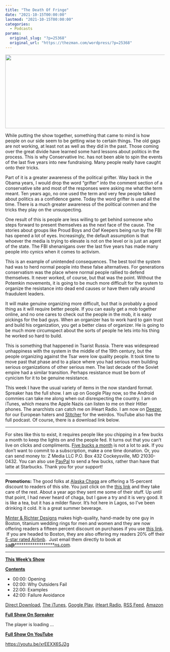 ```yaml
---
title: "The Death Of Fringe"
date: "2021-10-15T00:00:00"
lastmod: "2021-10-15T00:00:00"
categories:
  - Podcasts
params:
  original_slug: "?p=25368"
  original_url: "https://thezman.com/wordpress/?p=25368"
---
```


[<img
src="http://thezman.com/wordpress/wp-content/uploads/2018/01/Power-Hour.png"
decoding="async" width="600" height="233" />](http://thezman.com/wordpress/wp-content/uploads/2018/01/Power-Hour.png)

While putting the show together, something that came to mind is how
people on our side seem to be getting wise to certain things. The old
gags are not working, at least not as well as they did in the past.
Those coming over the great divide have learned some hard lessons about
politics in the process. This is why Conservative Inc. has not been able
to spin the events of the last five years into new fundraising. Many
people really have caught onto their tricks.

Part of it is a greater awareness of the political grifter. Way back in
the Obama years, I would drop the word “grifter” into the comment
section of a conservative site and most of the responses were asking me
what the term meant. Ten years ago, no one used the term and very few
people talked about politics as a confidence game. Today the word
grifter is used all the time. There is a much greater awareness of the
political conmen and the tricks they play on the unsuspecting.

One result of this is people are less willing to get behind someone who
steps forward to present themselves as the next face of the cause. The
stories about groups like Proud Boys and Oaf Keepers being run by the
FBI has opened a lot of eyes. Increasingly, the default assumption is
that whoever the media is trying to elevate is not on the level or is
just an agent of the state. The FBI shenanigans over the last five years
has made many people into cynics when it comes to activism.

This is an example of unintended consequences. The best tool the system
had was to herd normal people into these false alternatives. For
generations conservatism was the place where normal people rallied to
defend themselves. It never worked, of course, but that was the point.
Without the Potemkin movements, it is going to be much more difficult
for the system to organize the resistance into dead end causes or have
them rally around fraudulent leaders.

It will make genuine organizing more difficult, but that is probably a
good thing as it will require better people. If you can easily get a mob
together online, and no one cares to check out the people in the mob, it
is easy pickings for the bad guys. When an organizer has to work hard to
gain trust and build his organization, you get a better class of
organizer. He is going to be much more circumspect about the sorts of
people he lets into his thing he worked so hard to build.

This is something that happened in Tsarist Russia. There was widespread
unhappiness with the system in the middle of the 19th century, but the
people organizing against the Tsar were low quality people. It took time
to move past that phase and to a place where you had serious men
building serious organizations of other serious men. The last decade of
the Soviet empire had a similar transition. Perhaps resistance must be
born of cynicism for it to be genuine resistance.

This week I have the usual variety of items in the now standard format.
Spreaker has the full show. I am up on Google Play now, so the Android
commies can take me along when out disrespecting the country. I am on
iTunes, which means the Apple Nazis can listen to me on their Hitler
phones. The anarchists can catch me on iHeart Radio. I am now on
<a href="https://www.deezer.com/show/623032" rel="noopener noreferrer"
target="_blank">Deezer</a>, for our European haters and <a
href="https://www.stitcher.com/podcast/the-z-blog-power-hour?refid=stpr"
rel="noopener noreferrer" target="_blank">Stitcher</a> for the weirdos.
YouTube also has the full podcast. Of course, there is a download link
below.

------------------------------------------------------------------------

For sites like this to exist, it requires people like you chipping in a
few bucks a month to keep the lights on and the people fed. It turns out
that you can’t live on clicks and compliments.
<a href="https://www.subscribestar.com/the-z-blog"
rel="noopener noreferrer" target="_blank">Five bucks a month</a> is not
a lot to ask. If you don’t want to commit to a subscription, make a one
time donation. Or, you can send money to: Z Media LLC P.O. Box 432
Cockeysville, MD 21030-0432. You can also use <a
href="https://www.paypal.com/cgi-bin/webscr?cmd=_s-xclick&amp;hosted_button_id=UDAS2Q8JYA6CN&amp;source=url"
rel="noopener noreferrer" target="_blank">PayPal</a> to send a few
bucks, rather than have that latte at Starbucks. Thank you for your
support!

------------------------------------------------------------------------

**Promotions:** The good folks at
<a href="https://alaskachaga.us/" rel="noopener noreferrer"
target="_blank">Alaska Chaga</a> are offering a 15-percent discount to
readers of this site. You just click on the
<a href="https://alaskachaga.us/discount/ZMAN" rel="noopener noreferrer"
target="_blank">this link</a> and they take care of the rest. About a
year ago they sent me some of their stuff. Up until that point, I had
never heard of chaga, but I gave a try and it is very good. It is like a
tea, but it has a milder flavor. It’s hot here in Lagos, so I’ve been
drinking it cold. It is a great summer beverage.

<a href="https://www.minterandrichterdesigns.com/"
rel="noreferrer nofollow noopener" target="_blank">Minter &amp; Richter
Designs</a> makes high-quality, hand-made by one guy in Boston, titanium
wedding rings for men and women and they are now offering readers a
fifteen percent discount on purchases if you use
<a href="https://www.minterandrichterdesigns.com/discount/ZMAN"
rel="noreferrer nofollow noopener" target="_blank">this link</a>. 
 <span class="highlight"><span class="colour"><span class="font"><span class="size">If
you are headed to Boston, they are also offering my readers 20% off
their <a
href="https://www.airbnb.com/users/7988017/listings?user_id=7988017&amp;s=3"
rel="noopener noreferrer" target="_blank">5-star rated Airbnb</a>.  Just
email them directly to book at
<a href="mailto:sa***@*********************ns.com"
data-original-string="dlwgUy/rIQA677e3inqCQA==cb7vw24lNMq6JXIcs0R+D1b8wS2VWa8vZPaPvpjMyOCiqueX6PAmriIMSypZpYluTnP"><span
class="apbct-email-encoder"
data-original-string="IRF6eZeRYkPFBlV42r0mxw==cb7cup2TcHU/KygKvnv1Ld1v6USxAJk+RBZ7QZ2MBB0wI098vdCI4x3GreN3NYJURc1"
title="This contact has been encoded by Anti-Spam by CleanTalk. Click to decode. To finish the decoding make sure that JavaScript is enabled in your browser.">sa<span
class="apbct-blur">***</span>@<span
class="apbct-blur">*********************</span>ns.com</span></a>.</span></span></span></span>

------------------------------------------------------------------------

**<u>This Week’s Show</u>**

**<u>Contents</u>**

-   00:00: Opening
-   02:00: Why Outsiders Fail
-   22:00: Examples
-   42:00: Failure Avoidance

<a href="https://api.spreaker.com/v2/episodes/46982614/download.mp3"
rel="noopener" target="_blank">Direct Download</a>, <a
href="https://itunes.apple.com/us/podcast/the-z-blog-power-hour/id1262799640?mt=2"
rel="noopener noreferrer" target="_blank">The iTunes</a>, <a
href="https://podcasts.google.com/?feed=aHR0cHM6Ly93d3cuc3ByZWFrZXIuY29tL3Nob3cvMjU4OTY1Ny9lcGlzb2Rlcy9mZWVk"
rel="noopener noreferrer" target="_blank">Google Play</a>, <a href="https://www.iheart.com/podcast/the-z-blog-power-hour-29246491/"
rel="noopener noreferrer" target="_blank">iHeart Radio,</a>
<a href="https://www.spreaker.com/show/2589657/episodes/feed"
rel="noopener noreferrer" target="_blank">RSS Feed</a>, <a
href="https://music.amazon.com/podcasts/0d8bc343-742c-40fe-95c8-616ccf4cf1fa/The-Z-Blog-Power-Hour"
rel="noopener noreferrer" target="_blank">Amazon</a>

**<u>Full Show On Spreaker</u>**

The player is loading ...

<span class="widget_spinner dark"></span>

**<u>Full Show On YouTube</u>**

https://youtu.be/xrEEXX6SJ2g
